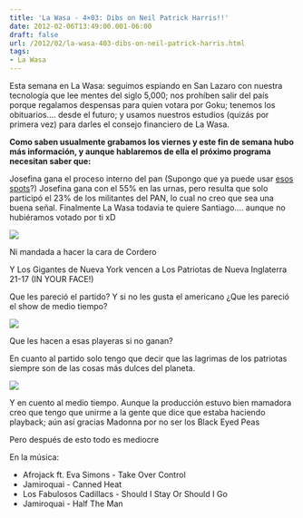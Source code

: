 ```yaml
---
title: 'La Wasa - 4×03: Dibs on Neil Patrick Harris!!'
date: 2012-02-06T13:49:00.001-06:00
draft: false
url: /2012/02/la-wasa-403-dibs-on-neil-patrick-harris.html
tags: 
- La Wasa
---
```


Esta semana en La Wasa: seguimos espiando en San Lazaro con nuestra tecnología que lee mentes del siglo 5,000; nos prohíben salir del país porque regalamos despensas para quien votara por Goku; tenemos los obituarios.... desde el futuro; y usamos nuestros estudios (quizás por primera vez) para darles el consejo financiero de La Wasa.  
  

  

  

  
  
**Como saben usualmente grabamos los viernes y este fin de semana hubo más información, y aunque hablaremos de ella el próximo programa necesitan saber que:**  
  
Josefina gana el proceso interno del pan (Supongo que ya puede usar [esos spots](http://www.la-wasa.com/2012/01/la-wasa-402-vs-la-tercera-dimension.html)?) Josefina gana con el 55% en las urnas, pero resulta que solo participó el 23% de los militantes del PAN, lo cual no creo que sea una buena señal. Finalmente La Wasa todavia te quiere Santiago.... aunque no hubiéramos votado por ti xD  
  

![](https://lh3.ggpht.com/-lKUxbp9N_Lw/UKG4UkLNb4I/AAAAAAAACCY/RtnSDOflVHY/s1600/Josefina+V%25C3%25A1zquez+Mota+celebra+junto+Cordero+Creel.jpg)

Ni mandada a hacer la cara de Cordero

  

  

Y Los Gigantes de Nueva York vencen a Los Patriotas de Nueva Inglaterra 21-17 (IN YOUR FACE!)  
  
Que les pareció el partido? Y si no les gusta el americano ¿Que les pareció el show de medio tiempo?  
  

[![](https://lh3.ggpht.com/-y81Zgh7s27U/UKG4Uh5G1cI/AAAAAAAACCY/WZOgANNrL9c/s1600/138326976.jpg)](http://2.bp.blogspot.com/-y81Zgh7s27U/UKG4Uh5G1cI/AAAAAAAACCY/WZOgANNrL9c/s1600/138326976.jpg)

Que les hacen a esas playeras si no ganan?

  
  
En cuanto al partido solo tengo que decir que las lagrimas de los patriotas siempre son de las cosas más dulces del planeta.  
  

[![](https://lh3.ggpht.com/-beXPO_XFUiE/UKG4UuNZrDI/AAAAAAAACCY/m-75BUmHeSM/s1600/138324578.jpg)](http://2.bp.blogspot.com/-beXPO_XFUiE/UKG4UuNZrDI/AAAAAAAACCY/m-75BUmHeSM/s1600/138324578.jpg)

  
Y en cuento al medio tiempo. Aunque la producción estuvo bien mamadora creo que tengo que unirme a la gente que dice que estaba haciendo playback; aún así gracias Madonna por no ser los Black Eyed Peas  
  

  

  

Pero después de esto todo es mediocre

  

En la música:

*   Afrojack ft. Eva Simons - Take Over Control
*   Jamiroquai - Canned Heat
*   Los Fabulosos Cadillacs - Should I Stay Or Should I Go
*   Jamiroquai - Half The Man